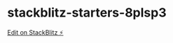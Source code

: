 # stackblitz-starters-8plsp3

[Edit on StackBlitz ⚡️](https://stackblitz.com/edit/stackblitz-starters-8plsp3)